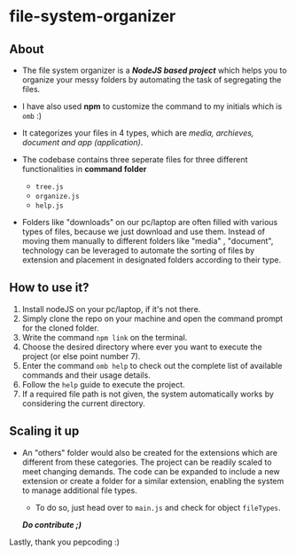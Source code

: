 # file-system-organizer

## About

* The file system organizer is a ***NodeJS based project*** which helps you to organize your messy folders by automating the task of segregating the files.

* I have also used **npm** to customize the command to my initials which is `omb` :)

* It categorizes your files in 4 types, which are *media, archieves, document and app (application)*. 

* The codebase contains three seperate files for three different functionalities in **command folder**
  
  * `tree.js`
  * `organize.js`
  * `help.js`

* Folders like "downloads" on our pc/laptop are often filled with various types of files, because we just download and use them. Instead of moving them manually to different folders like "media" , "document", technology can be leveraged to automate the sorting of files by extension and placement in designated folders according to their type.


## How to use it?
  
1. Install nodeJS on your pc/laptop, if it's not there.
2. Simply clone the repo on your machine and open the command prompt for the cloned folder.
3. Write the command `npm link` on the terminal.
4. Choose the desired directory where ever you want to execute the project (or else point number 7).
5. Enter the command `omb help` to check out the complete list of available commands and their usage details.
6. Follow the `help` guide to execute the project.
7. If a required file path is not given, the system automatically works by considering the current directory.

## Scaling it up

* An "others" folder would also be created for the extensions which are different from these categories. The project can be readily scaled to meet changing demands. The code can be expanded to include a new extension or create a folder for a similar extension, enabling the system to manage additional file types.

  * To do so, just head over to `main.js` and check for object `fileTypes`.
  
  ***Do contribute ;)***
  
Lastly, thank you pepcoding :)
